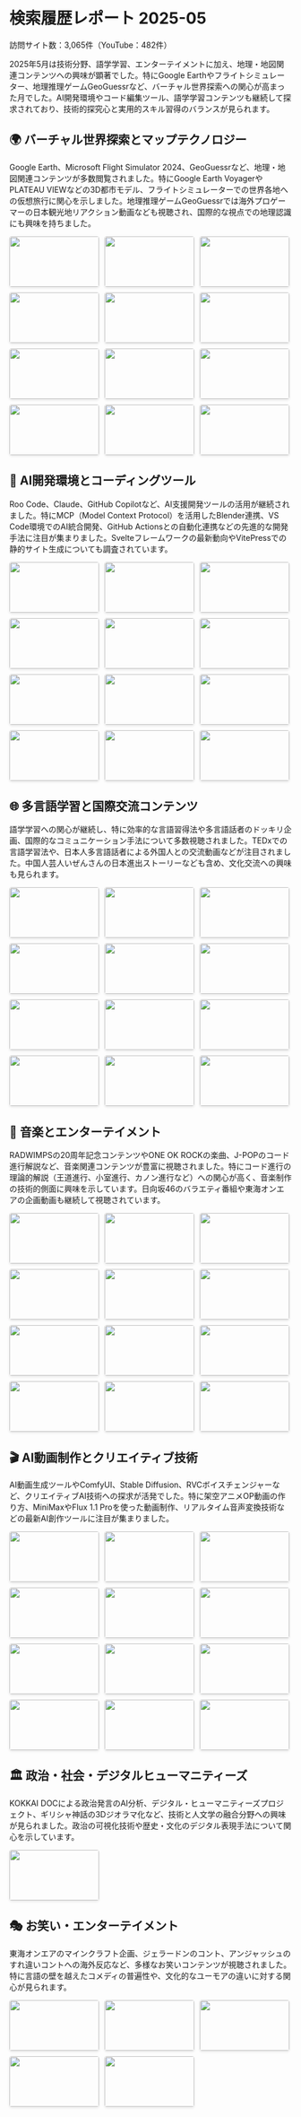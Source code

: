 # 検索履歴レポート 2025-05

訪問サイト数：3,065件（YouTube：482件）

2025年5月は技術分野、語学学習、エンターテイメントに加え、地理・地図関連コンテンツへの興味が顕著でした。特にGoogle Earthやフライトシミュレーター、地理推理ゲームGeoGuessrなど、バーチャル世界探索への関心が高まった月でした。AI開発環境やコード編集ツール、語学学習コンテンツも継続して探求されており、技術的探究心と実用的スキル習得のバランスが見られます。

## 🌍 バーチャル世界探索とマップテクノロジー
Google Earth、Microsoft Flight Simulator 2024、GeoGuessrなど、地理・地図関連コンテンツが多数閲覧されました。特にGoogle Earth VoyagerやPLATEAU VIEWなどの3D都市モデル、フライトシミュレーターでの世界各地への仮想旅行に関心を示しました。地理推理ゲームGeoGuessrでは海外プロゲーマーの日本観光地リアクション動画なども視聴され、国際的な視点での地理認識にも興味を持ちました。

<div class="thumbnail-tiles">
  <a href="https://www.youtube.com/watch?v=Ty79OKfaZbs" target="_blank" rel="noopener noreferrer">
    <img src="https://img.youtube.com/vi/Ty79OKfaZbs/mqdefault.jpg">
    <span class="video-title">【地球上どこでも行ける新作オープンワールドゲームがヤバ過ぎる！】フライトシミュレーター2024実況4K最高画質 - YouTube</span>
  </a>
  <a href="https://www.youtube.com/watch?v=P5kRhRR5Z2Q" target="_blank" rel="noopener noreferrer">
    <img src="https://img.youtube.com/vi/P5kRhRR5Z2Q/mqdefault.jpg">
    <span class="video-title">【超音速機で隣の国まで飛んだら何分かかるのか検証】フライトシミュレーター2024実況 - YouTube</span>
  </a>
  <a href="https://www.youtube.com/watch?v=u2RuSqBT5qI" target="_blank" rel="noopener noreferrer">
    <img src="https://img.youtube.com/vi/u2RuSqBT5qI/mqdefault.jpg">
    <span class="video-title">フライトシミュレーターで世界中を旅する布団ちゃん【2025/1/22】 - YouTube</span>
  </a>
  <a href="https://www.youtube.com/watch?v=t5-xnYCsiqU" target="_blank" rel="noopener noreferrer">
    <img src="https://img.youtube.com/vi/t5-xnYCsiqU/mqdefault.jpg">
    <span class="video-title">GeoGuessrの世界大会が凄すぎて見入ってしまう加藤純一【2025/02/13】 - YouTube</span>
  </a>
  <a href="https://www.youtube.com/watch?v=WWMR2kyvapM" target="_blank" rel="noopener noreferrer">
    <img src="https://img.youtube.com/vi/WWMR2kyvapM/mqdefault.jpg">
    <span class="video-title">【衝撃】地方でも都会すぎることに初めて気づいた外国人の反応が面白すぎたwww【GeoGuessr】 - YouTube</span>
  </a>
  <a href="https://www.youtube.com/watch?v=ciBI7_PloJk" target="_blank" rel="noopener noreferrer">
    <img src="https://img.youtube.com/vi/ciBI7_PloJk/mqdefault.jpg">
    <span class="video-title">【合計526駅】大阪の路線図を初めて見たジオゲッサー海外プロの反応が面白すぎたwww【ジオゲッサー/GeoGuessr】 - YouTube</span>
  </a>
  <a href="https://www.youtube.com/watch?v=837SlkRTl9w" target="_blank" rel="noopener noreferrer">
    <img src="https://img.youtube.com/vi/837SlkRTl9w/mqdefault.jpg">
    <span class="video-title">【感動】清水寺を初めて見たジオゲッサー海外プロの反応が面白すぎるwww【GeoGuessr】 - YouTube</span>
  </a>
  <a href="https://www.youtube.com/watch?v=3Lv9tQHyFqg" target="_blank" rel="noopener noreferrer">
    <img src="https://img.youtube.com/vi/3Lv9tQHyFqg/mqdefault.jpg">
    <span class="video-title">【バーチャルツアー】グーグルアースで世界遺産｜観光スポット｜名所訪問～Google Earthの使い方を丁寧に解説～ - YouTube</span>
  </a>
  <a href="https://www.youtube.com/watch?v=FeMt103wzVQ" target="_blank" rel="noopener noreferrer">
    <img src="https://img.youtube.com/vi/FeMt103wzVQ/mqdefault.jpg">
    <span class="video-title">無料でできる！🌍️Google Earth Proでマップアニメーション作成に挑戦！｜Wondershare Filmora(Windows＆Mac) - YouTube</span>
  </a>
  <a href="https://www.youtube.com/watch?v=MQ0XzMTj1RM" target="_blank" rel="noopener noreferrer">
    <img src="https://img.youtube.com/vi/MQ0XzMTj1RM/mqdefault.jpg">
    <span class="video-title">Playing GeoFS for the First Time... (Browser Flight Simulator) - YouTube</span>
  </a>
  <a href="https://www.youtube.com/watch?v=MdDJMMs3pE8" target="_blank" rel="noopener noreferrer">
    <img src="https://img.youtube.com/vi/MdDJMMs3pE8/mqdefault.jpg">
    <span class="video-title">【飛行機好き必見】無料フライトシミュレーター・Flight Gearの導入方法を解説！【ゆっくり解説】 - YouTube</span>
  </a>
  <a href="https://www.youtube.com/watch?v=xvtk4utdJ2Q" target="_blank" rel="noopener noreferrer">
    <img src="https://img.youtube.com/vi/xvtk4utdJ2Q/mqdefault.jpg">
    <span class="video-title">【マイクラ】マイクラに地球をそのまま再現するプロジェクト「Build The Earth」のサーバーがすごすぎるｗｗｗｗ【マインクラフト】【Minecraft】 - YouTube</span>
  </a>
</div>

## 🤖 AI開発環境とコーディングツール
Roo Code、Claude、GitHub Copilotなど、AI支援開発ツールの活用が継続されました。特にMCP（Model Context Protocol）を活用したBlender連携、VS Code環境でのAI統合開発、GitHub Actionsとの自動化連携などの先進的な開発手法に注目が集まりました。Svelteフレームワークの最新動向やVitePressでの静的サイト生成についても調査されています。

<div class="thumbnail-tiles">
  <a href="https://www.youtube.com/watch?v=lwFVDJrFn90" target="_blank" rel="noopener noreferrer">
    <img src="https://img.youtube.com/vi/lwFVDJrFn90/mqdefault.jpg">
    <span class="video-title">Roo Code が Google Gemini 2.5 を修正しました (無制限 & 無料) - YouTube</span>
  </a>
  <a href="https://www.youtube.com/watch?v=1xwAl284fJ8" target="_blank" rel="noopener noreferrer">
    <img src="https://img.youtube.com/vi/1xwAl284fJ8/mqdefault.jpg">
    <span class="video-title">Claude + MiniMax MCP is incredible. Model context protocol (MCP) is USB-C port for AI applications. - YouTube</span>
  </a>
  <a href="https://www.youtube.com/watch?v=CcgC3TVH7eA" target="_blank" rel="noopener noreferrer">
    <img src="https://img.youtube.com/vi/CcgC3TVH7eA/mqdefault.jpg">
    <span class="video-title">【Blender MCP】自然言語でAIにBlenderの操作をお願いしてみよう!! - YouTube</span>
  </a>
  <a href="https://www.youtube.com/watch?v=S2Sdcx0dFbM" target="_blank" rel="noopener noreferrer">
    <img src="https://img.youtube.com/vi/S2Sdcx0dFbM/mqdefault.jpg">
    <span class="video-title">【AI駆動開発者も驚愕｜Claude Code×GitHub Actions】 IssueからPR作成→レビュー→修正まで全自動化...@claudeメンションだけで開発が完結する未来がもう来てた件🚀 - YouTube</span>
  </a>
  <a href="https://www.youtube.com/watch?v=_UbmP08SxsY" target="_blank" rel="noopener noreferrer">
    <img src="https://img.youtube.com/vi/_UbmP08SxsY/mqdefault.jpg">
    <span class="video-title">最高の VSCode コーディング セットアップとは? Kilo Code + Sonnet 3.7 (20 ドル相当のクレジットが無料!) - YouTube</span>
  </a>
  <a href="https://www.youtube.com/watch?v=ZnKkwWuQ9QQ" target="_blank" rel="noopener noreferrer">
    <img src="https://img.youtube.com/vi/ZnKkwWuQ9QQ/mqdefault.jpg">
    <span class="video-title">Roo Code - Office Hours - April 30, 2025 | Special Guest David Leen from Netflix | Episode 4 - YouTube</span>
  </a>
  <a href="https://www.youtube.com/watch?v=1dATE70wlHc" target="_blank" rel="noopener noreferrer">
    <img src="https://img.youtube.com/vi/1dATE70wlHc/mqdefault.jpg">
    <span class="video-title">Svelteの約束、リッチ・ハリス — Svelteサミット 2025年春 - YouTube</span>
  </a>
  <a href="https://www.youtube.com/watch?v=frp8BXlBAZY" target="_blank" rel="noopener noreferrer">
    <img src="https://img.youtube.com/vi/frp8BXlBAZY/mqdefault.jpg">
    <span class="video-title">This Week in Svelte, Ep. 102 — Changelog, Svelte+Lynx, Async Svelte - YouTube</span>
  </a>
  <a href="https://www.youtube.com/watch?v=NIgrGqmoeHs" target="_blank" rel="noopener noreferrer">
    <img src="https://img.youtube.com/vi/NIgrGqmoeHs/mqdefault.jpg">
    <span class="video-title">Microsoft が堰を切ったようにオープンにしました… - YouTube</span>
  </a>
  <a href="https://www.youtube.com/watch?v=jCTvblRXnzg" target="_blank" rel="noopener noreferrer">
    <img src="https://img.youtube.com/vi/jCTvblRXnzg/mqdefault.jpg">
    <span class="video-title">Google の AlphaEvolve は数学の分野で新たな発見をしています… - YouTube</span>
  </a>
  <a href="https://www.youtube.com/watch?v=NLjnOsP_q1U" target="_blank" rel="noopener noreferrer">
    <img src="https://img.youtube.com/vi/NLjnOsP_q1U/mqdefault.jpg">
    <span class="video-title">Googleがまた大暴れ…I/Oで見逃した11のこと - YouTube</span>
  </a>
  <a href="https://www.youtube.com/watch?v=59wV96Kc3dQ" target="_blank" rel="noopener noreferrer">
    <img src="https://img.youtube.com/vi/59wV96Kc3dQ/mqdefault.jpg">
    <span class="video-title">Google は何か大きなことを計画しているに違いない... - YouTube</span>
  </a>
</div>

## 🌐 多言語学習と国際交流コンテンツ
語学学習への関心が継続し、特に効率的な言語習得法や多言語話者のドッキリ企画、国際的なコミュニケーション手法について多数視聴されました。TEDxでの言語学習法や、日本人多言語話者による外国人との交流動画などが注目されました。中国人芸人いぜんさんの日本進出ストーリーなども含め、文化交流への興味も見られます。

<div class="thumbnail-tiles">
  <a href="https://www.youtube.com/watch?v=d0yGdNEWdn0" target="_blank" rel="noopener noreferrer">
    <img src="https://img.youtube.com/vi/d0yGdNEWdn0/mqdefault.jpg">
    <span class="video-title">どんな外国語でも半年でマスターしてしまう方法 | クリス・ロンズデール | TEDxLingnanUniversity - YouTube</span>
  </a>
  <a href="https://www.youtube.com/watch?v=Q5GDR7P39GE" target="_blank" rel="noopener noreferrer">
    <img src="https://img.youtube.com/vi/Q5GDR7P39GE/mqdefault.jpg">
    <span class="video-title">【語学の最短学習法】語学は"勉強"するな／最初に押さえるべきフレーズ30／スピーキングはスポーツだ／フレーズから単語・文法へ／言語の持つ力／Kazu Languagesさん【PIVOT TALK】 - YouTube</span>
  </a>
  <a href="https://www.youtube.com/watch?v=36T7-QCHVR8" target="_blank" rel="noopener noreferrer">
    <img src="https://img.youtube.com/vi/36T7-QCHVR8/mqdefault.jpg">
    <span class="video-title">1ヶ月半で1言語習得【驚愕】の勉強法とは⁉︎ - YouTube</span>
  </a>
  <a href="https://www.youtube.com/watch?v=CTgNeDNWYLg" target="_blank" rel="noopener noreferrer">
    <img src="https://img.youtube.com/vi/CTgNeDNWYLg/mqdefault.jpg">
    <span class="video-title">多言語話者の日本人がタイに行った結果…!! 🇹🇭 - YouTube</span>
  </a>
  <a href="https://www.youtube.com/watch?v=R7ZGGyO-1iI" target="_blank" rel="noopener noreferrer">
    <img src="https://img.youtube.com/vi/R7ZGGyO-1iI/mqdefault.jpg">
    <span class="video-title">【神回!!】Number_iとコラボ中のジャクソンワンさんに言語ドッキリしたら反応がヤバすぎた… - YouTube</span>
  </a>
  <a href="https://www.youtube.com/watch?v=q14yfqzVaT8" target="_blank" rel="noopener noreferrer">
    <img src="https://img.youtube.com/vi/q14yfqzVaT8/mqdefault.jpg">
    <span class="video-title">【2024年傑作選】日本人が突然外国人の母語を喋り出すドッキリ！ - YouTube</span>
  </a>
  <a href="https://www.youtube.com/watch?v=OC75xO6DyAY" target="_blank" rel="noopener noreferrer">
    <img src="https://img.youtube.com/vi/OC75xO6DyAY/mqdefault.jpg">
    <span class="video-title">【フル】突然母語で話しかけたら反応が可愛すぎた😂✨ - YouTube</span>
  </a>
  <a href="https://www.youtube.com/watch?v=CNx-AeoSiT4" target="_blank" rel="noopener noreferrer">
    <img src="https://img.youtube.com/vi/CNx-AeoSiT4/mqdefault.jpg">
    <span class="video-title">【フル】日本人が外国語の内緒話を理解していたら...😂 - YouTube</span>
  </a>
  <a href="https://www.youtube.com/watch?v=vg8ayNzWors" target="_blank" rel="noopener noreferrer">
    <img src="https://img.youtube.com/vi/vg8ayNzWors/mqdefault.jpg">
    <span class="video-title">【中国お笑い】日本でお笑いをやる為に東大の大学院に入った謎の中国人女芸人いぜんの半生【鬼越トマホーク】 - YouTube</span>
  </a>
  <a href="https://www.youtube.com/watch?v=3SfUHFvgDbk" target="_blank" rel="noopener noreferrer">
    <img src="https://img.youtube.com/vi/3SfUHFvgDbk/mqdefault.jpg">
    <span class="video-title">中国出身の現役東大生芸人 いぜんって何者！？クセ強キャラの衝撃🤩｜『ななにー 地下ABEMA』毎週日曜よる8時〜ABEMAで無料放送中 - YouTube</span>
  </a>
  <a href="https://www.youtube.com/watch?v=UZuHE9m3a8Y" target="_blank" rel="noopener noreferrer">
    <img src="https://img.youtube.com/vi/UZuHE9m3a8Y/mqdefault.jpg">
    <span class="video-title">The English Language in 65 Accents - YouTube</span>
  </a>
  <a href="https://www.youtube.com/watch?v=EasY9RSMK5E" target="_blank" rel="noopener noreferrer">
    <img src="https://img.youtube.com/vi/EasY9RSMK5E/mqdefault.jpg">
    <span class="video-title">British Girls React to Hardest UK Accents To Understand!! - YouTube</span>
  </a>
</div>

## 🎵 音楽とエンターテイメント
RADWIMPSの20周年記念コンテンツやONE OK ROCKの楽曲、J-POPのコード進行解説など、音楽関連コンテンツが豊富に視聴されました。特にコード進行の理論的解説（王道進行、小室進行、カノン進行など）への関心が高く、音楽制作の技術的側面に興味を示しています。日向坂46のバラエティ番組や東海オンエアの企画動画も継続して視聴されています。

<div class="thumbnail-tiles">
  <a href="https://www.youtube.com/watch?v=4doUQStIgb0" target="_blank" rel="noopener noreferrer">
    <img src="https://img.youtube.com/vi/4doUQStIgb0/mqdefault.jpg">
    <span class="video-title">RADWIMPS - 賜物 [Official Music Video] - YouTube</span>
  </a>
  <a href="https://www.youtube.com/watch?v=U6pVE9ZUx8Q" target="_blank" rel="noopener noreferrer">
    <img src="https://img.youtube.com/vi/U6pVE9ZUx8Q/mqdefault.jpg">
    <span class="video-title">RADWIMPS – 20th Anniversary Special Premiere Vol.1 - YouTube</span>
  </a>
  <a href="https://www.youtube.com/watch?v=W2WCz_ar9A8" target="_blank" rel="noopener noreferrer">
    <img src="https://img.youtube.com/vi/W2WCz_ar9A8/mqdefault.jpg">
    <span class="video-title">RADWIMPS – 20th Anniversary Special Premiere Vol.3 - YouTube</span>
  </a>
  <a href="https://www.youtube.com/watch?v=i05mPTx61e4" target="_blank" rel="noopener noreferrer">
    <img src="https://img.youtube.com/vi/i05mPTx61e4/mqdefault.jpg">
    <span class="video-title">RADWIMPS – 20th Anniversary Special Premiere Vol.4 - YouTube</span>
  </a>
  <a href="https://www.youtube.com/watch?v=Yy6XeGCNkSM" target="_blank" rel="noopener noreferrer">
    <img src="https://img.youtube.com/vi/Yy6XeGCNkSM/mqdefault.jpg">
    <span class="video-title">RADWIMPS - DADA [Official Music Video] - YouTube</span>
  </a>
  <a href="https://www.youtube.com/watch?v=9MwGJWQ9nig" target="_blank" rel="noopener noreferrer">
    <img src="https://img.youtube.com/vi/9MwGJWQ9nig/mqdefault.jpg">
    <span class="video-title">RADWIMPS - SHIWAKUCHA feat.Awich [Official Music Video] - YouTube</span>
  </a>
  <a href="https://www.youtube.com/watch?v=bxwLG2m7SHc" target="_blank" rel="noopener noreferrer">
    <img src="https://img.youtube.com/vi/bxwLG2m7SHc/mqdefault.jpg">
    <span class="video-title">Ketsuraku Automation (欠落オートメーション) - ONE OK ROCK with Orchestra Japan Tour 2018 - YouTube</span>
  </a>
  <a href="https://www.youtube.com/watch?v=RdQC3A8RqPc" target="_blank" rel="noopener noreferrer">
    <img src="https://img.youtube.com/vi/RdQC3A8RqPc/mqdefault.jpg">
    <span class="video-title">J-POPを席巻！定番コード進行5選をまとめて紹介～コード特徴、使用楽曲など～ - YouTube</span>
  </a>
  <a href="https://www.youtube.com/watch?v=gyMTbE_86EQ" target="_blank" rel="noopener noreferrer">
    <img src="https://img.youtube.com/vi/gyMTbE_86EQ/mqdefault.jpg">
    <span class="video-title">456進行はとりあえず最強進行！～456進行、4561進行、4563進行の使用楽曲と特徴を紹介～ - YouTube</span>
  </a>
  <a href="https://www.youtube.com/watch?v=yVpVqSDwx-c" target="_blank" rel="noopener noreferrer">
    <img src="https://img.youtube.com/vi/yVpVqSDwx-c/mqdefault.jpg">
    <span class="video-title">定番コード進行！『小室進行（6451進行）』について紹介！～コード特徴・使用楽曲などの解説～ - YouTube</span>
  </a>
  <a href="https://www.youtube.com/watch?v=tD-0G9c4MBU" target="_blank" rel="noopener noreferrer">
    <img src="https://img.youtube.com/vi/tD-0G9c4MBU/mqdefault.jpg">
    <span class="video-title">定番コード進行！『カノン進行』について紹介！～コード特徴・アレンジ・使用楽曲などの解説～ - YouTube</span>
  </a>
  <a href="https://www.youtube.com/watch?v=qVxuIblN7-U" target="_blank" rel="noopener noreferrer">
    <img src="https://img.youtube.com/vi/qVxuIblN7-U/mqdefault.jpg">
    <span class="video-title">Superfly - 愛をこめて花束を / THE FIRST TAKE - YouTube</span>
  </a>
</div>

## 🎬 AI動画制作とクリエイティブ技術
AI動画生成ツールやComfyUI、Stable Diffusion、RVCボイスチェンジャーなど、クリエイティブAI技術への探求が活発でした。特に架空アニメOP動画の作り方、MiniMaxやFlux 1.1 Proを使った動画制作、リアルタイム音声変換技術などの最新AI創作ツールに注目が集まりました。

<div class="thumbnail-tiles">
  <a href="https://www.youtube.com/watch?v=0UC1vvHprq8" target="_blank" rel="noopener noreferrer">
    <img src="https://img.youtube.com/vi/0UC1vvHprq8/mqdefault.jpg">
    <span class="video-title">15 in 1 AI VIDEO Generator : Let's CREATE YOUR Own Cinematic AI MOVIE - YouTube</span>
  </a>
  <a href="https://www.youtube.com/watch?v=bP5v_1Z1upE" target="_blank" rel="noopener noreferrer">
    <img src="https://img.youtube.com/vi/bP5v_1Z1upE/mqdefault.jpg">
    <span class="video-title">【AI動画】いま大人気の『架空アニメOP』動画の作り方【初心者向け】 - YouTube</span>
  </a>
  <a href="https://www.youtube.com/watch?v=I2bGbFjUGQw" target="_blank" rel="noopener noreferrer">
    <img src="https://img.youtube.com/vi/I2bGbFjUGQw/mqdefault.jpg">
    <span class="video-title">【AI動画】今海外で流行っている歴史POV動画。Tenak AIで初心者でも簡単に作れる - YouTube</span>
  </a>
  <a href="https://www.youtube.com/watch?v=6ayv5GyIdUQ" target="_blank" rel="noopener noreferrer">
    <img src="https://img.youtube.com/vi/6ayv5GyIdUQ/mqdefault.jpg">
    <span class="video-title">最高のAI動画編集ソフト＆知られざる7つのAI編集ツール - YouTube</span>
  </a>
  <a href="https://www.youtube.com/watch?v=c3MnMtsSsmk" target="_blank" rel="noopener noreferrer">
    <img src="https://img.youtube.com/vi/c3MnMtsSsmk/mqdefault.jpg">
    <span class="video-title">AI動画　♪再開の祈り 〜Dear Togashi〜 - YouTube</span>
  </a>
  <a href="https://www.youtube.com/watch?v=ntyYW_5d1fM" target="_blank" rel="noopener noreferrer">
    <img src="https://img.youtube.com/vi/ntyYW_5d1fM/mqdefault.jpg">
    <span class="video-title">Is ComfyUI useful for anything? - YouTube</span>
  </a>
  <a href="https://www.youtube.com/watch?v=DiM13A9q2oY" target="_blank" rel="noopener noreferrer">
    <img src="https://img.youtube.com/vi/DiM13A9q2oY/mqdefault.jpg">
    <span class="video-title">ComfyUI Tutorial: Master the Latest Features & Workflows for AI Art Creation! - YouTube</span>
  </a>
  <a href="https://www.youtube.com/watch?v=kL0djH8sO10" target="_blank" rel="noopener noreferrer">
    <img src="https://img.youtube.com/vi/kL0djH8sO10/mqdefault.jpg">
    <span class="video-title">【2025年版】🔰ComfyUI の はじめ方 をどこよりも分かりやすく解説！ - YouTube</span>
  </a>
  <a href="https://www.youtube.com/watch?v=nIRrwdzZFlU" target="_blank" rel="noopener noreferrer">
    <img src="https://img.youtube.com/vi/nIRrwdzZFlU/mqdefault.jpg">
    <span class="video-title">導入から上級者のコツまで！最強ボイスチェンジャーRVC本家版チュートリアル！実用情報満載！「2025年2月最新版」 - YouTube</span>
  </a>
  <a href="https://www.youtube.com/watch?v=PsRSkYXpK3E" target="_blank" rel="noopener noreferrer">
    <img src="https://img.youtube.com/vi/PsRSkYXpK3E/mqdefault.jpg">
    <span class="video-title">Transform Your Voice in Real-Time with RVC: A Complete Tutorial on Mimic PC - YouTube</span>
  </a>
  <a href="https://www.youtube.com/watch?v=JL1jWRq2gy4" target="_blank" rel="noopener noreferrer">
    <img src="https://img.youtube.com/vi/JL1jWRq2gy4/mqdefault.jpg">
    <span class="video-title">Create Heartwarming Valentine's Day Images & Videos with AI | Flux 1.1 Pro, MiniMax & Workflows! - YouTube</span>
  </a>
  <a href="https://www.youtube.com/watch?v=2ADPuFZOzpE" target="_blank" rel="noopener noreferrer">
    <img src="https://img.youtube.com/vi/2ADPuFZOzpE/mqdefault.jpg">
    <span class="video-title">Face Fusion 3.0 Tutorial: Realistic Face Swapping and Colorizing Black & White Videos - YouTube</span>
  </a>
</div>

## 🏛️ 政治・社会・デジタルヒューマニティーズ
KOKKAI DOCによる政治発言のAI分析、デジタル・ヒューマニティーズプロジェクト、ギリシャ神話の3Dジオラマ化など、技術と人文学の融合分野への興味が見られました。政治の可視化技術や歴史・文化のデジタル表現手法について関心を示しています。

<div class="thumbnail-tiles">
  <a href="https://www.youtube.com/watch?v=qDOcZasG2To" target="_blank" rel="noopener noreferrer">
    <img src="https://img.youtube.com/vi/qDOcZasG2To/mqdefault.jpg">
    <span class="video-title">【議員発言をAI分析】政党のスタンスも可視化？発言に責任を持つように？KOKKAI DOCとは｜アベプラ - YouTube</span>
  </a>
</div>

## 🎭 お笑い・エンターテイメント
東海オンエアのマインクラフト企画、ジェラードンのコント、アンジャッシュのすれ違いコントへの海外反応など、多様なお笑いコンテンツが視聴されました。特に言語の壁を越えたコメディの普遍性や、文化的なユーモアの違いに対する関心が見られます。

<div class="thumbnail-tiles">
  <a href="https://www.youtube.com/watch?v=fO6JebRGQfg" target="_blank" rel="noopener noreferrer">
    <img src="https://img.youtube.com/vi/fO6JebRGQfg/mqdefault.jpg">
    <span class="video-title">ジェラードン「握手会」【フルver】【公式】 - YouTube</span>
  </a>
  <a href="https://www.youtube.com/watch?v=Ajp8zpLP0Xw" target="_blank" rel="noopener noreferrer">
    <img src="https://img.youtube.com/vi/Ajp8zpLP0Xw/mqdefault.jpg">
    <span class="video-title">ジェラードン「角刈りガール」【公式ネタ】【KOC決勝】 - YouTube</span>
  </a>
  <a href="https://www.youtube.com/watch?v=YpDANj6fpy8" target="_blank" rel="noopener noreferrer">
    <img src="https://img.youtube.com/vi/YpDANj6fpy8/mqdefault.jpg">
    <span class="video-title">【海外の反応】大爆笑！外国人がアンジャッシュのすれ違いコントで腹筋崩壊ww - YouTube</span>
  </a>
  <a href="https://www.youtube.com/watch?v=pn-YuGvI9Ww" target="_blank" rel="noopener noreferrer">
    <img src="https://img.youtube.com/vi/pn-YuGvI9Ww/mqdefault.jpg">
    <span class="video-title">【海外の反応】ウケすぎ注意！？陣内智則の英会話コントをネイティブスピーカーが見たら爆笑の嵐起こりまくり！ - YouTube</span>
  </a>
  <a href="https://www.youtube.com/watch?v=AtzoIi6qACs" target="_blank" rel="noopener noreferrer">
    <img src="https://img.youtube.com/vi/AtzoIi6qACs/mqdefault.jpg">
    <span class="video-title">【2ch面白いスレ】【秀逸】おすすめの国民性ジョークをひたすら貼るｗｗｗ国柄が的を射すぎてて草ｗｗｗ【前後編合体版】【ゆっくり解説】 - YouTube</span>
  </a>
</div>

<style>
.thumbnail-tiles {
  display: flex;
  flex-wrap: wrap;
  gap: 10px;
  margin-bottom: 1em;

  a {
    position: relative;
    border-radius: 4px;
    overflow: hidden;
    box-shadow: 0 2px 4px rgba(0,0,0,0.1);
    transition: transform 0.2s ease;

    &:hover {
      transform: scale(1.05);
    }
  }

  img {
    width: 160px;
    height: 90px;
  }

  .video-title {
    position: absolute;
    inset: 0;
    background-color: rgba(0, 0, 0, 0.7);
    color: white;
    padding: 4px 6px;
    font-size: 11px;
    line-height: 1.3;
    opacity: 0;
    transition: opacity 0.2s ease;
    overflow: hidden;
    text-overflow: ellipsis;
    display: -webkit-box;
    -webkit-line-clamp: 6;
    -webkit-box-orient: vertical;

    &:hover {
      opacity: 1;
    }
  }
}
</style>